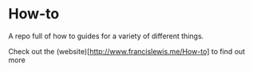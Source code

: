 # How-to
A repo full of how to guides for a variety of different things.

Check out the (website)[http://www.francislewis.me/How-to] to find out more
